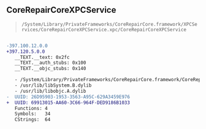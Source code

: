 ## CoreRepairCoreXPCService

> `/System/Library/PrivateFrameworks/CoreRepairCore.framework/XPCServices/CoreRepairCoreXPCService.xpc/CoreRepairCoreXPCService`

```diff

-397.100.12.0.0
+397.120.5.0.0
   __TEXT.__text: 0x2fc
   __TEXT.__auth_stubs: 0x100
   __TEXT.__objc_stubs: 0x140

   - /System/Library/PrivateFrameworks/CoreRepairCore.framework/CoreRepairCore
   - /usr/lib/libSystem.B.dylib
   - /usr/lib/libobjc.A.dylib
-  UUID: 26D95903-1953-3563-A95C-629A3459E976
+  UUID: 69913015-AA60-3C66-964F-DED9186B1033
   Functions: 4
   Symbols:   34
   CStrings:  64

```
